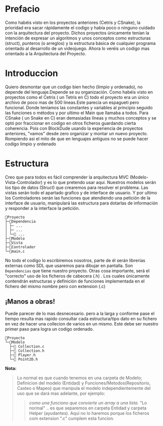 # Prefacio
Como habéis visto en los proyectos anteriores (Cetris y CSnake), la prioridad era sacar rápidamente el codigo y había poco o ninguno cuidado con la arquitectura del proyecto.
Dichos proyectos únicamente tenían la intención de expresar un algoritmos y unos conceptos como estructuras (struct), punteros (o arreglos) y la estructura básica de cualquier programa orientado al desarrollo de un videojuego.
Ahora lo veréis un codigo mas orientado a la Arquitectura del Proyecto.

# Introduccion
Quiero desmontar que un codigo bien hecho (limpio y ordenado), no depende del lenguaje.Depende se su organización.
Como habéis visto en proyectos como el Cetris ( un Tetris en C) todo el proyecto era un único archivo de poco mas de 500 lineas.Este parecía un espagueti pero funcional. Donde teníamos las constantes y variables al principio seguido las funciones o métodos y por ultimo el Main que llamaba a todos.
Para CSnake ( un Snake en C) eran demasiadas líneas y muchos conceptos y se optó por fraccionar en codigo en otros ficheros guardando cierta coherencia.
Pois con BlockDude usando la experiencia de proyectos anteriores, "vamos" desde zero organizar y montar un nuevo proyecto. Rompiendo asi el mito de que en lenguajes antiguos no se puede hacer codigo limpio y ordenado

# Estructura 
Creo que para todos es fácil comprender la arquitectura MVC (Modelo-Vista-Controlador) y es lo que pretendo usar aqui.
Nuestros modelos serán los tipo de datos (Struct) que crearemos para resolver el problema. Las vistas serán todo el apartado grafico y de interface de usuario. Y por ultimo los Controladores serán las funciones que atendiendo una petición de la interface de usuario, manipulará las estructura para dotarlas de información y responder a la interface la petición.

```
📁Proyecto
├─📁Dependencia
│ ├─ ...
│ ├─ ...
│ └─📄 ...
├─📁Modelo
├─📁Vista
├─📁Controlador
└─📝main.c
```
No todo el codigo lo escribiremos nosotros, parte de él serán librerías externas como SDL que usaremos para dibujar en pantalla. Son `Dependencias` que tiene nuestro proyecto.
Otras cosa importante, será el "correcto" uso de los ficheros de cabecera (.h) . Los cuales únicamente contendrán estructuras y definición de funciones  implementada en el fichero del mismo nombre pero con extension (.c)

## ¡Manos a obras!
Puede parecer de lo mas desnecesario. pero a la larga y conforme pase el tiempo resulta mas rapido consultar cada estructura/tipo dato en su fichero en vez de hacer una collecion de varios en un mismo. Este debe ser nuestro primer paso para logra un codigo ordenado.


```
📁Proyecto
└─📁Modelo
  ├─📄 Collection.c
  ├─📄 Collection.h
  ├─📄 Player.h
  └─📄 Point2D.h
```
**Nota:**
>Lo normal es que cuando tenemos en una carpeta de Modelo; Definicion del modelo (Entidad)  y Funciones/Metodos(Repositorio, Casteo o Mapeo) que manipula el modelo independientemente del uso que se dará mas adelante,  por ejemplo:
>> _como una funciono que convierte un array a una lista._
>"Lo normal" .. es que separemos en carpeta Entidad y carpeta Helper (ayudantes).
>Aqui no lo haremos porque los ficheros com extension ".c" cumplem esta funcion.

